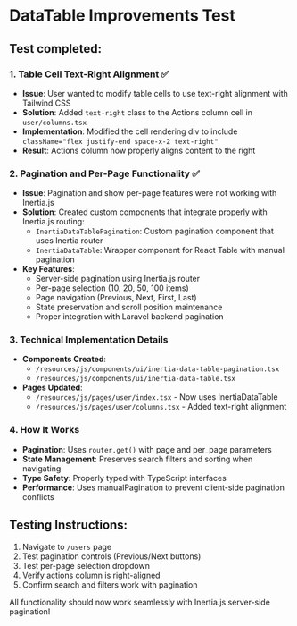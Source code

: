 # DataTable Improvements Test

## Test completed:

### 1. Table Cell Text-Right Alignment ✅

- **Issue**: User wanted to modify table cells to use text-right alignment with Tailwind CSS
- **Solution**: Added `text-right` class to the Actions column cell in `user/columns.tsx`
- **Implementation**: Modified the cell rendering div to include `className="flex justify-end space-x-2 text-right"`
- **Result**: Actions column now properly aligns content to the right

### 2. Pagination and Per-Page Functionality ✅

- **Issue**: Pagination and show per-page features were not working with Inertia.js
- **Solution**: Created custom components that integrate properly with Inertia.js routing:
    - `InertiaDataTablePagination`: Custom pagination component that uses Inertia router
    - `InertiaDataTable`: Wrapper component for React Table with manual pagination
- **Key Features**:
    - Server-side pagination using Inertia.js router
    - Per-page selection (10, 20, 50, 100 items)
    - Page navigation (Previous, Next, First, Last)
    - State preservation and scroll position maintenance
    - Proper integration with Laravel backend pagination

### 3. Technical Implementation Details

- **Components Created**:
    - `/resources/js/components/ui/inertia-data-table-pagination.tsx`
    - `/resources/js/components/ui/inertia-data-table.tsx`
- **Pages Updated**:
    - `/resources/js/pages/user/index.tsx` - Now uses InertiaDataTable
    - `/resources/js/pages/user/columns.tsx` - Added text-right alignment

### 4. How It Works

- **Pagination**: Uses `router.get()` with page and per_page parameters
- **State Management**: Preserves search filters and sorting when navigating
- **Type Safety**: Properly typed with TypeScript interfaces
- **Performance**: Uses manualPagination to prevent client-side pagination conflicts

## Testing Instructions:

1. Navigate to `/users` page
2. Test pagination controls (Previous/Next buttons)
3. Test per-page selection dropdown
4. Verify actions column is right-aligned
5. Confirm search and filters work with pagination

All functionality should now work seamlessly with Inertia.js server-side pagination!
